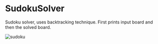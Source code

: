 # SudokuSolver
Sudoku solver, uses backtracking technique. First prints input board and then the solved board.

![sudoku](https://user-images.githubusercontent.com/54209182/226075525-f33c0454-6c25-452b-80a2-f81de7e0a942.png)
